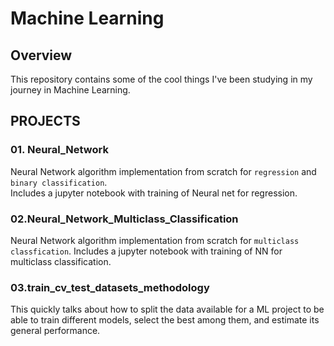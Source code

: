 # Machine Learning 

## Overview
This repository contains some of the cool things I've been studying in my journey in Machine Learning.


## PROJECTS
### 01. Neural_Network
Neural Network algorithm implementation from scratch for `regression` and `binary classification`.<br>
Includes a jupyter notebook with training of Neural net for regression.

### 02.Neural_Network_Multiclass_Classification
Neural Network algorithm implementation from scratch for `multiclass classfication`.
Includes a jupyter notebook with training of NN for multiclass classification.

### 03.train_cv_test_datasets_methodology
This quickly talks about how to split the data available for a ML project to be able to train different models, select the best among them, and estimate its general performance.
